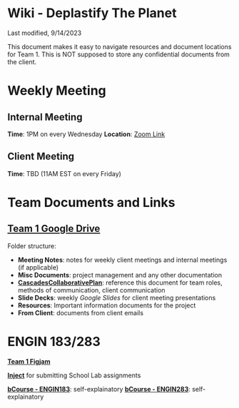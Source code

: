 # Wiki - Deplastify The Planet
Last modified, 9/14/2023

This document makes it easy to navigate resources and document locations for Team 1. This is NOT supposed to store any confidential documents from the client. 

# Weekly Meeting
## Internal Meeting
**Time**: 1PM on every Wednesday
**Location**: [Zoom Link](https://berkeley.zoom.us/j/92093130873)

## Client Meeting
**Time**: TBD (11AM EST on every Friday)


# Team Documents and Links
## [Team 1 Google Drive](https://drive.google.com/drive/folders/1PDqxZtpeOi813AJrmDiY6HD1R1iOvQEK)
Folder structure: 
- **Meeting Notes**: notes for weekly client meetings and internal meetings (if applicable)
- **Misc Documents**: project management and any other documentation
-   [**CascadesCollaborativePlan**](https://docs.google.com/document/d/1w46QnvP1ylPyCG71r593D_U1WQ6PHnUq/edit): reference this document for team roles, methods of communication, client communication
- **Slide Decks**: weekly _Google Slides_ for client meeting presentations
- **Resources**: Important information documents for the project
-   **From Client**: documents from client emails


# ENGIN 183/283
[**Team 1 Figjam**](https://www.figma.com/file/lrlvVPdnpMuoxEDLLUpcPp/Team-1---Cascades?type=whiteboard&node-id=0-1&t=8WiBsdKia6Hst7si-0)

[**Inject**](https://inject.theschoolab.com/signin) for submitting School Lab assignments

[**bCourse - ENGIN183**](https://bcourses.berkeley.edu/courses/1529574): self-explainatory 
[**bCourse - ENGIN283**](https://bcourses.berkeley.edu/courses/1529574): self-explainatory 
